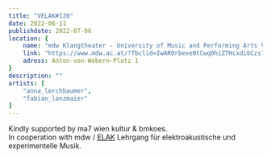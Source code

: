 ```yaml
---
title: "VELAK#120"
date: 2022-06-11
publishdate: 2022-07-06
location: {
    name: "mdw Klangtheater - University of Music and Performing Arts Vienna",
    link: "https://www.mdw.ac.at/?fbclid=IwAR0rbexe0tCwq0hiZTHcxdi6Czs7mz0wgQcD0abJLlMibNF0pP3aPNYn9t4",
    adress: Anton-von-Webern-Platz 1
}
description: ""
artists: [
    "anna_lerchbaumer",
    "fabian_lanzmaier"
]
---
```

Kindly supported by ma7 wien kultur & bmkoes.  
In cooperation with mdw / [ELAK](https://elakwien.at) Lehrgang für elektroakustische und experimentelle Musik.

